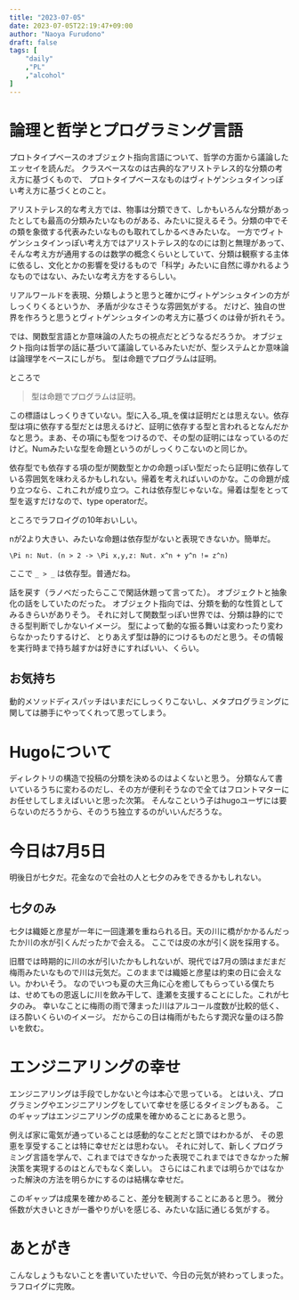 ```yaml
---
title: "2023-07-05"
date: 2023-07-05T22:19:47+09:00
author: "Naoya Furudono"
draft: false
tags: [
    "daily"
    ,"PL"
    ,"alcohol"
]
---
```


# 論理と哲学とプログラミング言語

プロトタイプベースのオブジェクト指向言語について、哲学の方面から議論したエッセイを読んだ。
クラスベースなのは古典的なアリストテレス的な分類の考え方に基づくもので、
プロトタイプベースなものはヴィトゲンシュタインっぽい考え方に基づくとのこと。

アリストテレス的な考え方では、物事は分類できて、しかもいろんな分類があったとしても最高の分類みたいなものがある、みたいに捉えるそう。分類の中でその類を象徴する代表みたいなものも取れてしかるべきみたいな。
一方でヴィトゲンシュタインっぽい考え方ではアリストテレス的なのには割と無理があって、そんな考え方が通用するのは数学の概念くらいとしていて、分類は観察する主体に依るし、文化とかの影響を受けるもので「科学」みたいに自然に導かれるようなものではない、みたいな考え方をするらしい。

リアルワールドを表現、分類しようと思うと確かにヴィトゲンシュタインの方がしっくりくるというか、
矛盾が少なさそうな雰囲気がする。
だけど、独自の世界を作ろうと思うとヴィトゲンシュタインの考え方に基づくのは骨が折れそう。

では、関数型言語とか意味論の人たちの視点だとどうなるだろうか。
オブジェクト指向は哲学の話に基づいて議論しているみたいだが、型システムとか意味論は論理学をベースにしがち。
型は命題でプログラムは証明。

ところで

> 型は命題でプログラムは証明。

この標語はしっくりきていない。型に入る_項_を僕は証明だとは思えない。依存型は項に依存する型だとは思えるけど、証明に依存する型と言われるとなんだかなと思う。まあ、その項にも型をつけるので、その型の証明にはなっているのだけど。Numみたいな型を命題というのがしっくりこないのと同じか。

依存型でも依存する項の型が関数型とかの命題っぽい型だったら証明に依存している雰囲気を味わえるかもしれない。帰着を考えればいいのかな。この命題が成り立つなら、これこれが成り立つ。これは依存型じゃないな。帰着は型をとって型を返すだけなので、type operatorだ。

ところでラフロイグの10年おいしい。

nが2より大きい、みたいな命題は依存型がないと表現できないか。簡単だ。

```
\Pi n: Nut. (n > 2 -> \Pi x,y,z: Nut. x^n + y^n != z^n)
```

ここで `_ > _` は依存型。普通だね。

話を戻す（ラノベだったらここで閑話休題って言ってた）。
オブジェクトと抽象化の話をしていたのだった。
オブジェクト指向では、分類を動的な性質としてみるきらいがありそう。
それに対して関数型っぽい世界では、分類は静的にできる型判断でしかないイメージ。
型によって動的な振る舞いは変わったり変わらなかったりするけど、
とりあえず型は静的につけるものだと思う。その情報を実行時まで持ち越すかは好きにすればいい、くらい。

## お気持ち

動的メソッドディスパッチはいまだにしっくりこないし、メタプログラミングに関しては勝手にやってくれって思ってしまう。

# Hugoについて

ディレクトリの構造で投稿の分類を決めるのはよくないと思う。
分類なんて書いているうちに変わるのだし、その方が便利そうなので全てはフロントマターにお任せしてしまえばいいと思った次第。
そんなこという子はhugoユーザには要らないのだろうから、そのうち独立するのがいいんだろうな。

# 今日は7月5日

明後日が七夕だ。花金なので会社の人と七夕のみをできるかもしれない。

## 七夕のみ

七夕は織姫と彦星が一年に一回逢瀬を重ねられる日。天の川に橋がかかるんだったか川の水が引くんだったかで会える。
ここでは皮の水が引く説を採用する。

旧暦では時期的に川の水が引いたかもしれないが、現代では7月の頭はまだまだ梅雨みたいなもので川は元気だ。このままでは織姫と彦星は約束の日に会えない。かわいそう。
なのでいつも夏の大三角に心を癒してもらっている僕たちは、せめてもの恩返しに川を飲み干して、逢瀬を支援することにした。これが七夕のみ。
幸いなことに梅雨の雨で薄まった川はアルコール度数が比較的低く、ほろ酔いくらいのイメージ。
だからこの日は梅雨がもたらす潤沢な量のほろ酔いを飲む。

# エンジニアリングの幸せ

エンジニアリングは手段でしかないと今は本心で思っている。
とはいえ、プログラミングやエンジニアリングをしていて幸せを感じるタイミングもある。
このギャップはエンジニアリングの成果を確かめることにあると思う。

例えば家に電気が通っていることは感動的なことだと頭ではわかるが、
その恩恵を享受することは特に幸せだとは思わない。
それに対して、新しくプログラミング言語を学んで、これまではできなかった表現でこれまではできなかった解決策を実現するのはとんでもなく楽しい。
さらにはこれまでは明らかではなかった解決の方法を明らかにするのは結構な幸せだ。

このギャップは成果を確かめること、差分を観測することにあると思う。
微分係数が大きいときが一番やりがいを感じる、みたいな話に通じる気がする。

# あとがき

こんなしょうもないことを書いていたせいで、今日の元気が終わってしまった。
ラフロイグに完敗。

